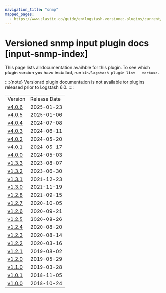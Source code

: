 ```yaml
---
navigation_title: "snmp"
mapped_pages:
  - https://www.elastic.co/guide/en/logstash-versioned-plugins/current/input-snmp-index.html
---
```


# Versioned snmp input plugin docs [input-snmp-index]


This page lists all documentation available for this plugin.  To see which plugin version you have installed, run `bin/logstash-plugin list --verbose`.

::::{note}
Versioned plugin documentation is not available for plugins released prior to Logstash 6.0.
::::


|     |     |
| --- | --- |
| Version | Release Date |
| [v4.0.6](v4-0-6-plugins-inputs-snmp.md) | 2025-01-23 |
| [v4.0.5](v4-0-5-plugins-inputs-snmp.md) | 2025-01-06 |
| [v4.0.4](v4-0-4-plugins-inputs-snmp.md) | 2024-07-08 |
| [v4.0.3](v4-0-3-plugins-inputs-snmp.md) | 2024-06-11 |
| [v4.0.2](v4-0-2-plugins-inputs-snmp.md) | 2024-05-20 |
| [v4.0.1](v4-0-1-plugins-inputs-snmp.md) | 2024-05-17 |
| [v4.0.0](v4-0-0-plugins-inputs-snmp.md) | 2024-05-03 |
| [v1.3.3](v1-3-3-plugins-inputs-snmp.md) | 2023-08-07 |
| [v1.3.2](v1-3-2-plugins-inputs-snmp.md) | 2023-06-30 |
| [v1.3.1](v1-3-1-plugins-inputs-snmp.md) | 2021-12-23 |
| [v1.3.0](v1-3-0-plugins-inputs-snmp.md) | 2021-11-19 |
| [v1.2.8](v1-2-8-plugins-inputs-snmp.md) | 2021-09-15 |
| [v1.2.7](v1-2-7-plugins-inputs-snmp.md) | 2020-10-05 |
| [v1.2.6](v1-2-6-plugins-inputs-snmp.md) | 2020-09-21 |
| [v1.2.5](v1-2-5-plugins-inputs-snmp.md) | 2020-08-26 |
| [v1.2.4](v1-2-4-plugins-inputs-snmp.md) | 2020-08-20 |
| [v1.2.3](v1-2-3-plugins-inputs-snmp.md) | 2020-08-14 |
| [v1.2.2](v1-2-2-plugins-inputs-snmp.md) | 2020-03-16 |
| [v1.2.1](v1-2-1-plugins-inputs-snmp.md) | 2019-08-02 |
| [v1.2.0](v1-2-0-plugins-inputs-snmp.md) | 2019-05-29 |
| [v1.1.0](v1-1-0-plugins-inputs-snmp.md) | 2019-03-28 |
| [v1.0.1](v1-0-1-plugins-inputs-snmp.md) | 2018-11-05 |
| [v1.0.0](v1-0-0-plugins-inputs-snmp.md) | 2018-10-24 |
























